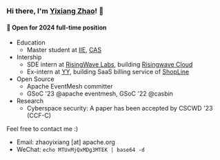 ### Hi there, I'm [Yixiang Zhao](https://yinxiu.in)! 👋 

#### 🔭 Open for 2024 full-time position

- Education
  - Master student at [IIE](http://www.iie.ac.cn/), [CAS](https://www.cas.cn/)
- Intership
  - SDE intern at [RisingWave Labs](https://www.risingwave.com/), building [Risingwave Cloud](https://www.risingwave.com/products/RisingWaveCloud/)
  - Ex-intern at [YY](https://joyy.com/zh-cn/introduction.html), building SaaS billing service of [ShopLine](https://shoplineapp.cn/pricing/)
- Open Source
  - Apache EventMesh committer
  - GSoC '23 @apache eventmesh, GSoC '22 @casbin
- Research
  - Cyberspace security: A paper has been accepted by CSCWD '23 (CCF-C) 

Feel free to contact me :)

- Email: zhaoyixiang [at] apache.org
- WeChat: `echo MTUxMjQxMDg3MTEK | base64 -d`






